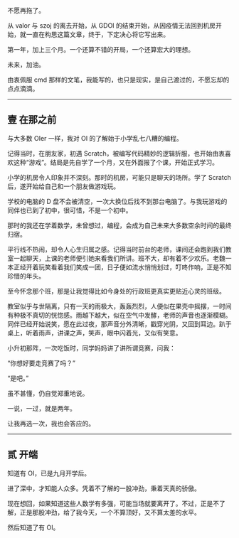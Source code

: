 不愿再拖了。

从 valor 与 szoj 的离去开始，从 GDOI 的结束开始，从因疫情无法回到机房开始，就一直在构思这篇文章，终于，下定决心将它写出来。

第一年，加上三个月。一个还算不错的开局，一个还算宏大的理想。

未来，加油。

由衷佩服 cmd 那样的文笔，我能写的，也只是现实，是自己渡过的，不愿忘却的点点滴滴。

------

## 壹 在那之前

与大多数 OIer 一样，我对 OI 的了解始于小学乱七八糟的编程。

记得当时，在朋友家，初遇 Scratch，被编写代码精妙的逻辑折服，也开始由衷喜欢这种“游戏”。结局是先自学了一个月，又在外面报了个课，开始正式学习。

小学的机房令人印象并不深刻。那时的机房，可能只是聊天的场所。学了 Scratch 后，遂开始给自己和一个朋友做游戏玩。

学校的电脑的 D 盘不会被清空，一次大换位后找不到那台电脑了。与我玩游戏的同伴也已到了初中，很可惜，不是一个初中。

那时的我还在学着数学，未曾想过，编程，会成为自己未来大多数空余时间的最终归宿。

平行线不热闹，却令人心生归属之感。记得当时前台的老师，课间还会跑到我们教室一起聊天，上课的老师便引她来看我们所讲。班不大，却有着不少欢乐。老魏一本正经开着玩笑看着我们笑成一团，日子便如流水悄悄划过，叮咚作响，正是不知珍惜的年头。

至今怀念那个班，那是让我觉得比如今身处的行政班更真实更贴近心灵的班级。

教室似乎与世隔离，只有一天的雨极大，轰轰烈烈，人便似在果壳中摇摆，一时间有种极不真切的恍惚感。雨越下越大，似在空气中发酵，老师的声音也逐渐模糊。同伴已经开始说笑，愿在此过夜，那声音分外清晰，戳穿光阴，又回到耳边。趴于桌上，听着雨声，讲课之声，笑声，眼中闪着光，又似有笑意。

小升初那阵，一次吃饭时，同学妈妈讲了讲所谓竞赛，问我：

“你想好要走竞赛了吗？”

“是吧。”

虽不甚懂，仍自觉郑重地说。

一说，一过，就是两年。

让我再选一次，我也会答应的。

--------------

## 贰 开端

知道有 OI，已是九月开学后。

进了深中，才知能人众多。凭着不了解的一股冲劲，秉着天真的骄傲。

现在想回，如果知道这些人数学有多强，可能当场就要离开了。不过，正是不了解，正是那股冲劲，给了我今天，一个不算顶好，又不算太差的水平。

然后知道了有 OI。